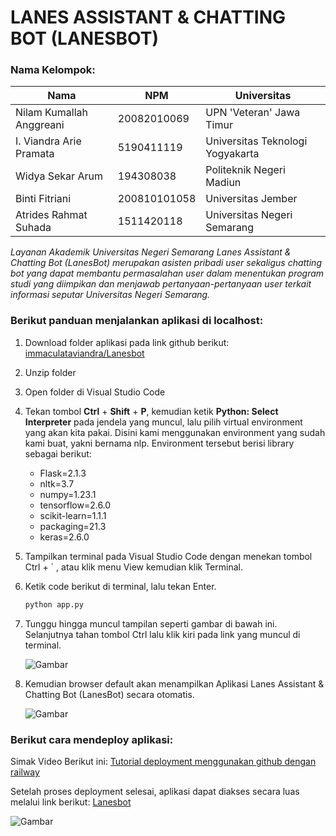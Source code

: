 # LANES ASSISTANT & CHATTING BOT (LANESBOT)

### **Nama Kelompok:**
| Nama  | NPM | Universitas   |
| ----- | --- | ------------  |
| Nilam Kumallah Anggreani   | 20082010069  | UPN 'Veteran' Jawa Timur   |
| I. Viandra Arie Pramata | 5190411119  | Universitas Teknologi Yogyakarta   |
| Widya Sekar Arum | 194308038  | Politeknik Negeri Madiun   |
| Binti Fitriani | 200810101058  | Universitas Jember   |
| Atrides Rahmat Suhada | 1511420118  | Universitas Negeri Semarang   |

*Layanan Akademik Universitas Negeri Semarang Lanes Assistant & Chatting Bot (LanesBot) merupakan asisten pribadi user sekaligus chatting bot yang dapat membantu permasalahan user dalam menentukan program studi yang diimpikan dan menjawab pertanyaan-pertanyaan user terkait informasi seputar Universitas Negeri Semarang.*

### **Berikut panduan menjalankan aplikasi di localhost:**

1. Download folder aplikasi pada link github berikut: [immaculataviandra/Lanesbot](https://github.com/immaculataviandra/Lanesbot) 
2. Unzip folder
3. Open folder di Visual Studio Code
4. Tekan tombol **Ctrl** + **Shift** + **P**, kemudian ketik **Python: Select Interpreter** pada jendela yang muncul, lalu pilih virtual environment yang akan kita pakai. Disini kami menggunakan environment yang sudah kami buat, yakni bernama nlp. Environment tersebut berisi library sebagai berikut:
    - Flask=2.1.3
    - nltk=3.7
    - numpy=1.23.1
    - tensorflow=2.6.0
    - scikit-learn=1.1.1
    - packaging=21.3
    - keras=2.6.0
5. Tampilkan terminal pada Visual Studio Code dengan menekan tombol Ctrl + ` , atau klik menu View kemudian klik Terminal.
6. Ketik code berikut di terminal, lalu tekan Enter.
    ```markdown
    python app.py
    ```
7. Tunggu hingga muncul tampilan seperti gambar di bawah ini. Selanjutnya tahan tombol Ctrl lalu klik kiri pada link yang muncul di terminal.

    ![Gambar](fghjkaoa,.JPG)
8. Kemudian  browser default akan menampilkan Aplikasi Lanes Assistant & Chatting Bot (LanesBot) secara otomatis.

    ![Gambar](fgahjma,abnjam.JPG)


### **Berikut cara mendeploy aplikasi:**
Simak Video Berikut ini:
[Tutorial deployment menggunakan github dengan railway](https://youtu.be/JQIKobOcQ9)

Setelah proses deployment selesai, aplikasi dapat diakses secara luas melalui link berikut: [Lanesbot](https://web-production-a26a.up.railway.app/)

![Gambar](iajkla.JPG)
